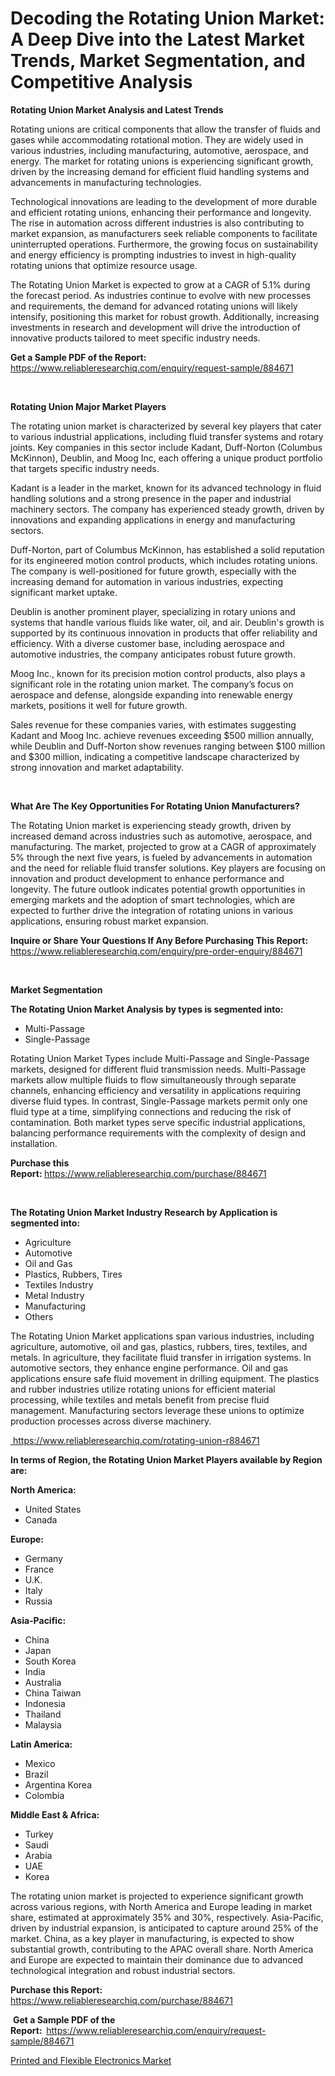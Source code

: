 <p><h1>Decoding the Rotating Union Market: A Deep Dive into the Latest Market Trends, Market Segmentation, and Competitive Analysis</h1></p><p><strong>Rotating Union Market Analysis and Latest Trends</strong></p>
<p><p>Rotating unions are critical components that allow the transfer of fluids and gases while accommodating rotational motion. They are widely used in various industries, including manufacturing, automotive, aerospace, and energy. The market for rotating unions is experiencing significant growth, driven by the increasing demand for efficient fluid handling systems and advancements in manufacturing technologies.</p><p>Technological innovations are leading to the development of more durable and efficient rotating unions, enhancing their performance and longevity. The rise in automation across different industries is also contributing to market expansion, as manufacturers seek reliable components to facilitate uninterrupted operations. Furthermore, the growing focus on sustainability and energy efficiency is prompting industries to invest in high-quality rotating unions that optimize resource usage.</p><p>The Rotating Union Market is expected to grow at a CAGR of 5.1% during the forecast period. As industries continue to evolve with new processes and requirements, the demand for advanced rotating unions will likely intensify, positioning this market for robust growth. Additionally, increasing investments in research and development will drive the introduction of innovative products tailored to meet specific industry needs.</p></p>
<p><strong>Get a Sample PDF of the Report:&nbsp;</strong> <a href="https://www.reliableresearchiq.com/enquiry/request-sample/884671?utm_campaign=2883&utm_medium=2&utm_source=Github&utm_content=ia&utm_term=08042025&utm_id=rotating-union">https://www.reliableresearchiq.com/enquiry/request-sample/884671</a></p>
<p>&nbsp;</p>
<p><strong>Rotating Union Major Market Players</strong></p>
<p><p>The rotating union market is characterized by several key players that cater to various industrial applications, including fluid transfer systems and rotary joints. Key companies in this sector include Kadant, Duff-Norton (Columbus McKinnon), Deublin, and Moog Inc, each offering a unique product portfolio that targets specific industry needs.</p><p>Kadant is a leader in the market, known for its advanced technology in fluid handling solutions and a strong presence in the paper and industrial machinery sectors. The company has experienced steady growth, driven by innovations and expanding applications in energy and manufacturing sectors.</p><p>Duff-Norton, part of Columbus McKinnon, has established a solid reputation for its engineered motion control products, which includes rotating unions. The company is well-positioned for future growth, especially with the increasing demand for automation in various industries, expecting significant market uptake.</p><p>Deublin is another prominent player, specializing in rotary unions and systems that handle various fluids like water, oil, and air. Deublin's growth is supported by its continuous innovation in products that offer reliability and efficiency. With a diverse customer base, including aerospace and automotive industries, the company anticipates robust future growth.</p><p>Moog Inc., known for its precision motion control products, also plays a significant role in the rotating union market. The company’s focus on aerospace and defense, alongside expanding into renewable energy markets, positions it well for future growth.</p><p>Sales revenue for these companies varies, with estimates suggesting Kadant and Moog Inc. achieve revenues exceeding $500 million annually, while Deublin and Duff-Norton show revenues ranging between $100 million and $300 million, indicating a competitive landscape characterized by strong innovation and market adaptability.</p></p>
<p>&nbsp;</p>
<p><strong>What Are The Key Opportunities For Rotating Union Manufacturers?</strong></p>
<p><p>The Rotating Union market is experiencing steady growth, driven by increased demand across industries such as automotive, aerospace, and manufacturing. The market, projected to grow at a CAGR of approximately 5% through the next five years, is fueled by advancements in automation and the need for reliable fluid transfer solutions. Key players are focusing on innovation and product development to enhance performance and longevity. The future outlook indicates potential growth opportunities in emerging markets and the adoption of smart technologies, which are expected to further drive the integration of rotating unions in various applications, ensuring robust market expansion.</p></p>
<p><strong>Inquire or Share Your Questions If Any Before Purchasing This Report:</strong> <a href="https://www.reliableresearchiq.com/enquiry/pre-order-enquiry/884671?utm_campaign=2883&utm_medium=2&utm_source=Github&utm_content=ia&utm_term=08042025&utm_id=rotating-union">https://www.reliableresearchiq.com/enquiry/pre-order-enquiry/884671</a></p>
<p>&nbsp;</p>
<p><strong>Market Segmentation</strong></p>
<p><strong>The Rotating Union Market Analysis by types is segmented into:</strong></p>
<p><ul><li>Multi-Passage</li><li>Single-Passage</li></ul></p>
<p><p>Rotating Union Market Types include Multi-Passage and Single-Passage markets, designed for different fluid transmission needs. Multi-Passage markets allow multiple fluids to flow simultaneously through separate channels, enhancing efficiency and versatility in applications requiring diverse fluid types. In contrast, Single-Passage markets permit only one fluid type at a time, simplifying connections and reducing the risk of contamination. Both market types serve specific industrial applications, balancing performance requirements with the complexity of design and installation.</p></p>
<p><strong>Purchase this Report:&nbsp;</strong><a href="https://www.reliableresearchiq.com/purchase/884671?utm_campaign=2883&utm_medium=2&utm_source=Github&utm_content=ia&utm_term=08042025&utm_id=rotating-union">https://www.reliableresearchiq.com/purchase/884671</a></p>
<p>&nbsp;</p>
<p><strong>The Rotating Union Market Industry Research by Application is segmented into:</strong></p>
<p><ul><li>Agriculture</li><li>Automotive</li><li>Oil and Gas</li><li>Plastics, Rubbers, Tires</li><li>Textiles Industry</li><li>Metal Industry</li><li>Manufacturing</li><li>Others</li></ul></p>
<p><p>The Rotating Union Market applications span various industries, including agriculture, automotive, oil and gas, plastics, rubbers, tires, textiles, and metals. In agriculture, they facilitate fluid transfer in irrigation systems. In automotive sectors, they enhance engine performance. Oil and gas applications ensure safe fluid movement in drilling equipment. The plastics and rubber industries utilize rotating unions for efficient material processing, while textiles and metals benefit from precise fluid management. Manufacturing sectors leverage these unions to optimize production processes across diverse machinery.</p></p>
<p><a href="https://www.reliableresearchiq.com/rotating-union-r884671?utm_campaign=2883&utm_medium=2&utm_source=Github&utm_content=ia&utm_term=08042025&utm_id=rotating-union">&nbsp;https://www.reliableresearchiq.com/rotating-union-r884671</a></p>
<p><strong>In terms of Region, the Rotating Union Market Players available by Region are:</strong></p>
<p>
    <p> <strong> North America: </strong>
        <ul>
            <li>United States</li>
            <li>Canada</li>
        </ul>
        </p> 
    <p> <strong> Europe: </strong>
        <ul>
            <li>Germany</li>
            <li>France</li>
            <li>U.K.</li>
            <li>Italy</li>
            <li>Russia</li>
        </ul>
        </p> 
    <p> <strong> Asia-Pacific: </strong>
        <ul>
            <li>China</li>
            <li>Japan</li>
            <li>South Korea</li>
            <li>India</li>
            <li>Australia</li>
            <li>China Taiwan</li>
            <li>Indonesia</li>
            <li>Thailand</li>
            <li>Malaysia</li>
        </ul>
        </p> 
    <p> <strong> Latin America: </strong>
        <ul>
            <li>Mexico</li>
            <li>Brazil</li>
            <li>Argentina Korea</li>
            <li>Colombia</li>
        </ul>
        </p> 
    <p> <strong> Middle East & Africa: </strong>
        <ul>
            <li>Turkey</li>
            <li>Saudi</li>
            <li>Arabia</li>
            <li>UAE</li>
            <li>Korea</li>
        </ul>
    </p>
    </p>
<p><p>The rotating union market is projected to experience significant growth across various regions, with North America and Europe leading in market share, estimated at approximately 35% and 30%, respectively. Asia-Pacific, driven by industrial expansion, is anticipated to capture around 25% of the market. China, as a key player in manufacturing, is expected to show substantial growth, contributing to the APAC overall share. North America and Europe are expected to maintain their dominance due to advanced technological integration and robust industrial sectors.</p></p>
<p><strong>Purchase this Report: </strong><a href="https://www.reliableresearchiq.com/purchase/884671?utm_campaign=2883&utm_medium=2&utm_source=Github&utm_content=ia&utm_term=08042025&utm_id=rotating-union">https://www.reliableresearchiq.com/purchase/884671</a></p>
<p>&nbsp;<strong>Get a Sample PDF of the Report:&nbsp;&nbsp;</strong><a href="https://www.reliableresearchiq.com/enquiry/request-sample/884671?utm_campaign=2883&utm_medium=2&utm_source=Github&utm_content=ia&utm_term=08042025&utm_id=rotating-union">https://www.reliableresearchiq.com/enquiry/request-sample/884671</a></p>
<p><strong></strong></p>
<p><p><a href="https://github.com/ezahdyre/Market-Research-Report-List-1/blob/main/printed-and-flexible-electronics-market.md?utm_campaign=2883&utm_medium=2&utm_source=Github&utm_content=ia&utm_term=08042025&utm_id=rotating-union">Printed and Flexible Electronics Market</a></p></p>